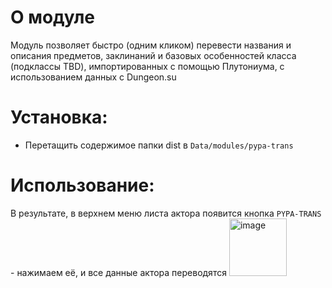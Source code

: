# О модуле
Модуль позволяет быстро (одним кликом) перевести названия и описания предметов, заклинаний и базовых особенностей класса (подклассы TBD), импортированных с помощью Плутониума, с использованием данных с Dungeon.su

# Установка:
- Перетащить содержимое папки dist в `Data/modules/pypa-trans` 

# Использование:
В результате, в верхнем меню листа актора появится кнопка `PYPA-TRANS` - нажимаем её, и все данные актора переводятся
<img width="92" alt="image" src="https://user-images.githubusercontent.com/15073707/209721227-1048e567-5d16-4256-a2aa-f713acec6ae9.png">


